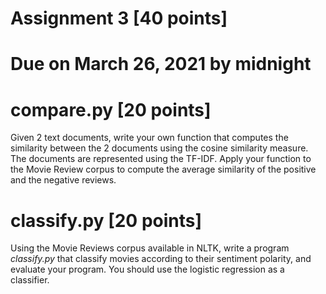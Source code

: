 # Assignment 3  [40 points]
# Due on March 26, 2021 by midnight

# compare.py [20 points]
Given 2 text documents, write your own function that computes the similarity between the 2 documents using the cosine similarity measure. The documents are represented using the TF-IDF.  Apply your function to the Movie Review corpus to compute the average similarity of the positive and the negative reviews.


# classify.py [20 points]
Using the Movie Reviews corpus available in NLTK, write a program *classify.py* that classify movies according to their sentiment polarity, and evaluate your program. You should use the logistic regression as a classifier.
